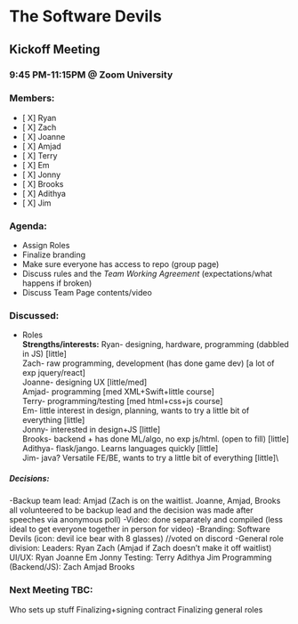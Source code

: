 # The Software Devils
## Kickoff Meeting
### 9:45 PM-11:15PM @ Zoom University

### Members:
- [ X] Ryan
- [ X] Zach
- [ X] Joanne
- [ X] Amjad
- [ X] Terry
- [ X] Em
- [ X] Jonny
- [ X] Brooks
- [ X] Adithya
- [ X] Jim

### Agenda:
- Assign Roles
- Finalize branding
- Make sure everyone has access to repo (group page)
- Discuss rules and the *Team Working Agreement* (expectations/what happens if broken)
- Discuss Team Page contents/video

### Discussed:
- Roles\
**Strengths/interests:**
Ryan- designing, hardware, programming (dabbled in JS) [little]\
Zach- raw programming, development (has done game dev) [a lot of exp jquery/react]\
Joanne- designing UX [little/med]\
Amjad- programming [med XML+Swift+little course]\
Terry- programming/testing [med html+css+js course]\
Em- little interest in design, planning, wants to try a little bit of everything [little]\
Jonny- interested in design+JS [little]\
Brooks- backend + has done ML/algo, no exp js/html. (open to fill) [little]\
Adithya- flask/jango. Learns languages quickly [little]\
Jim- java? Versatile FE/BE, wants to try a little bit of everything [little]\

##### Decisions: 
-Backup team lead: Amjad (Zach is on the waitlist. Joanne, Amjad, Brooks all volunteered to be backup lead and the decision was made after speeches via anonymous poll)
-Video: done separately and compiled (less ideal to get everyone together in person for video)
-Branding: Software Devils (icon: devil ice bear with 8 glasses) //voted on discord
-General role division: 
Leaders: Ryan Zach (Amjad if Zach doesn’t make it off waitlist)
UI/UX: Ryan Joanne Em Jonny 
Testing: Terry Adithya Jim Programming 
(Backend/JS): Zach Amjad Brooks



### Next Meeting TBC:
Who sets up stuff
Finalizing+signing contract
Finalizing general roles
